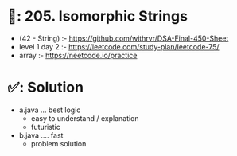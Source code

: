 # 📄: 205. Isomorphic Strings

- (42 - String) :- https://github.com/withrvr/DSA-Final-450-Sheet
- level 1 day 2 :- https://leetcode.com/study-plan/leetcode-75/
- array :- https://neetcode.io/practice

# ✅: Solution

- a.java ... best logic
  - easy to understand / explanation
  - futuristic
- b.java .... fast
  - problem solution